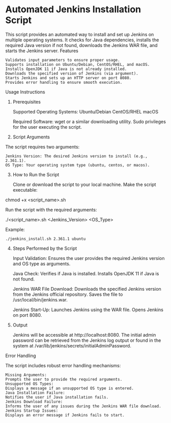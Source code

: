 Automated Jenkins Installation Script
====================================
This script provides an automated way to install and set up Jenkins on multiple operating systems. It checks for Java dependencies, installs the required Java version if not found, downloads the Jenkins WAR file, and starts the Jenkins server.
Features

    Validates input parameters to ensure proper usage.
    Supports installation on Ubuntu/Debian, CentOS/RHEL, and macOS.
    Installs OpenJDK 11 if Java is not already installed.
    Downloads the specified version of Jenkins (via argument).
    Starts Jenkins and sets up an HTTP server on port 8080.
    Provides error handling to ensure smooth execution.

Usage Instructions
1. Prerequisites

    Supported Operating Systems:
        Ubuntu/Debian
        CentOS/RHEL
        macOS

    Required Software:
        wget or a similar downloading utility.
        Sudo privileges for the user executing the script.

2. Script Arguments

The script requires two arguments:

    Jenkins Version: The desired Jenkins version to install (e.g., 2.361.1).
    OS Type: Your operating system type (ubuntu, centos, or macos).

3. How to Run the Script

    Clone or download the script to your local machine.
    Make the script executable:

chmod +x <script_name>.sh

Run the script with the required arguments:

./<script_name>.sh <Jenkins_Version> <OS_Type>

Example:

    ./jenkins_install.sh 2.361.1 ubuntu

4. Steps Performed by the Script

    Input Validation:
    Ensures the user provides the required Jenkins version and OS type as arguments.

    Java Check:
        Verifies if Java is installed.
        Installs OpenJDK 11 if Java is not found.

    Jenkins WAR File Download:
        Downloads the specified Jenkins version from the Jenkins official repository.
        Saves the file to /usr/local/bin/jenkins.war.

    Jenkins Start-Up:
        Launches Jenkins using the WAR file.
        Opens Jenkins on port 8080.

5. Output

    Jenkins will be accessible at http://localhost:8080.
    The initial admin password can be retrieved from the Jenkins log output or found in the system at /var/lib/jenkins/secrets/initialAdminPassword.

Error Handling

The script includes robust error handling mechanisms:

    Missing Arguments:
    Prompts the user to provide the required arguments.
    Unsupported OS Types:
    Displays a message if an unsupported OS type is entered.
    Java Installation Failure:
    Notifies the user if Java installation fails.
    Jenkins Download Failure:
    Informs the user of any issues during the Jenkins WAR file download.
    Jenkins Startup Issues:
    Displays an error message if Jenkins fails to start.
